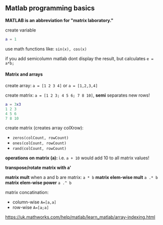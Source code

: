 ## Matlab programming basics

**MATLAB is an abbreviation for "matrix laboratory."**

create variable

```matlab
a = 1
```

use math functions like: `sin(x), cos(x)`

if you add semicolumn matlab dont display the result, but calculates `e = a*b;`

#### Matrix and arrays

create array: `a = [1 2 3 4]` or `a = [1,2,3,4]`

create matrix: `a = [1 2 3; 4 5 6; 7 8 10]`, **semi** separates new rows!

```matlab
a = 3x3
1 2 3
4 5 6
7 8 10
```

create matrix (creates array colXrow):

-   `zeros(colCount, rowCount)`
-   `ones(colCount, rowCount)`
-   `rand(colCount, rowCount)`

**operations on matrix (a):**
i.e. `a + 10` would add 10 to all matrix values!

**transpose/rotate matrix with a'**

**matrix mult** when a and b are matrix: `a * b`
**matrix elem-wise mult** `a .* b`
**matrix elem-wise power** `a .^ b`

matrix concatination:

-   column-wise `A=[a,a]`
-   row-wise `A=[a;a]`

https://uk.mathworks.com/help/matlab/learn_matlab/array-indexing.html
